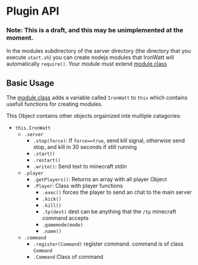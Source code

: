 # Plugin API

### Note: This is a draft, and this may be unimplemented at the moment.
In the modules subdirectory of the server directory (the directory that you execute `start.sh`) you can create
nodejs modules that IronWatt will automatically `require()`. Your module must extend [module class] 

## Basic Usage
The [module class] adds a variable called `IronWatt` to `this` which contains usefull functions for
creating modules.

This Object contains other objects orgainized inte multiple catagories:
- `this.IronWatt`
  - `.server`
    - `.stop(force)`: If `force==true`, send kill signal, otherwise send stop, and kill in 30 seconds if still running 
    - `.start()`
    - `.restart()`
    - `.write()`: Send text to minecraft stdin
  - `.player`
    - `.getPlayers()`: Returns an array with all player Object
    - `.Player`: Class with player functions
      - `.exec()` forces the player to send an chat to the main server
      - `.kick()`
      - `.kill()`
      - `.tp(dest)` dest can be anything that the `/tp` minecraft command accepts
      - `.gamemode(mode)`
      - `.name()`
  - `.command`
    - `.register(Command)` register command. command is of class `Command`
    - `.Command` Class of command


[module class]: https://github.com/IronWatt/iron-watt/blob/src/module/module.js
